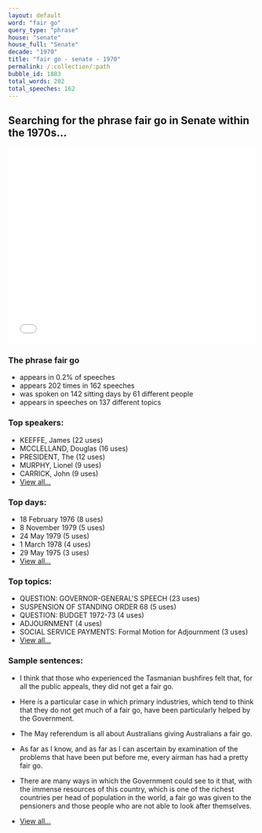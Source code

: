 ```yaml
---
layout: default
word: "fair go"
query_type: "phrase"
house: "senate"
house_full: "Senate"
decade: "1970"
title: "fair go - senate - 1970"
permalink: /:collection/:path
bubble_id: 1883
total_words: 202
total_speeches: 162
---
```



## Searching for the phrase **fair go** in Senate within the 1970s...

<iframe width="100%" height="400" frameborder="0" scrolling="no" src="//plot.ly/~wragge/1883.embed"></iframe>

### The phrase **fair go**

* appears in 0.2% of speeches
* appears 202 times in 162 speeches
* was spoken on 142 sitting days by 61 different people
* appears in speeches on 137 different topics

### Top speakers:

* KEEFFE, James (22 uses)
* MCCLELLAND, Douglas (16 uses)
* PRESIDENT, The (12 uses)
* MURPHY, Lionel (9 uses)
* CARRICK, John (9 uses)
* [View all...](speakers/)


### Top days:

* 18 February 1976 (8 uses)
* 8 November 1979 (5 uses)
* 24 May 1979 (5 uses)
* 1 March 1978 (4 uses)
* 29 May 1975 (3 uses)
* [View all...](days/)


### Top topics:

* QUESTION: GOVERNOR-GENERAL'S SPEECH (23 uses)
* SUSPENSION OF STANDING ORDER 68 (5 uses)
* QUESTION: BUDGET 1972-73 (4 uses)
* ADJOURNMENT (4 uses)
* SOCIAL SERVICE PAYMENTS: Formal Motion for Adjournment (3 uses)
* [View all...](topics/)


### Sample sentences:

* I think that those who experienced the Tasmanian bushfires felt that, for all the public appeals, they did not get a <span class="highlight">fair go</span>.

* Here is a particular case in which primary industries, which tend to think that they do not get much of a <span class="highlight">fair go</span>, have been particularly helped by the Government.

* The May referendum is all about Australians giving Australians a <span class="highlight">fair go</span>.

* As far as I know, and as far as I can ascertain by examination of the problems that have been put before me, every airman has had a pretty <span class="highlight">fair go</span>.

* There are many ways in which the Government could see to it that, with the immense resources of this country, which is one of the richest countries per head of population in the world, a <span class="highlight">fair go</span> was given to the pensioners and those people who are not able to look after themselves.

* [View all...](contexts/)
